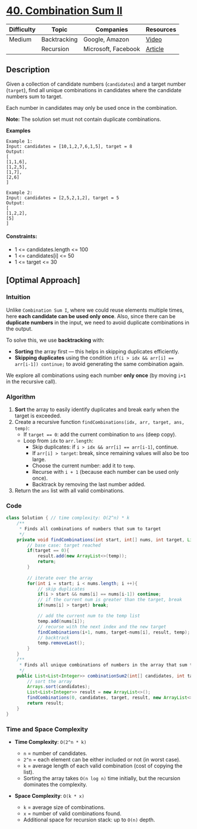 # [40. Combination Sum II](https://leetcode.com/problems/combination-sum-ii/description/)

| Difficulty | Topic        | Companies           | Resources   |
| ---------- | ------------ | ------------------- | ----------- |
| Medium     | Backtracking | Google, Amazon      | [Video](https://youtu.be/G1fRTGRxXU8?si=xBSedH3z0HuQSsMU)   |
|            | Recursion    | Microsoft, Facebook | [Article]()                                                 |

## Description
Given a collection of candidate numbers (`candidates`) and a target number (`target`), find all unique combinations in candidates where the candidate numbers sum to target.

Each number in candidates may only be used once in the combination.

**Note:** The solution set must not contain duplicate combinations.

**Examples**
```
Example 1:
Input: candidates = [10,1,2,7,6,1,5], target = 8
Output: 
[
[1,1,6],
[1,2,5],
[1,7],
[2,6]
]
```

```
Example 2:
Input: candidates = [2,5,2,1,2], target = 5
Output: 
[
[1,2,2],
[5]
]
```

#### Constraints:
- 1 <= candidates.length <= 100  
- 1 <= candidates[i] <= 50  
- 1 <= target <= 30

## [Optimal Approach]

### Intuition

Unlike `Combination Sum I`, where we could reuse elements multiple times, here **each candidate can be used only once**. Also, since there can be **duplicate numbers** in the input, we need to avoid duplicate combinations in the output.

To solve this, we use **backtracking** with:
- **Sorting** the array first — this helps in skipping duplicates efficiently.
- **Skipping duplicates** using the condition `if(i > idx && arr[i] == arr[i-1]) continue;` to avoid generating the same combination again.

We explore all combinations using each number **only once** (by moving `i+1` in the recursive call).


### Algorithm

1. **Sort** the array to easily identify duplicates and break early when the target is exceeded.
2. Create a recursive function `findCombinations(idx, arr, target, ans, temp)`:
   - If `target == 0`: add the current combination to `ans` (deep copy).
   - Loop from `idx` to `arr.length`:
     - Skip duplicates: if `i > idx && arr[i] == arr[i-1]`, continue.
     - If `arr[i] > target`: break, since remaining values will also be too large.
     - Choose the current number: add it to `temp`.
     - Recurse with `i + 1` (because each number can be used only once).
     - Backtrack by removing the last number added.
3. Return the `ans` list with all valid combinations.


### Code
```java
class Solution { // time complexity: O(2^n) * k
    /**
     * Finds all combinations of numbers that sum to target
     */
    private void findCombinations(int start, int[] nums, int target, List<List<Integer>> result, List<Integer> temp){
        // base case: target reached
        if(target == 0){
            result.add(new ArrayList<>(temp));
            return;
        }
        
        // iterate over the array
        for(int i = start; i < nums.length; i ++){
            // skip duplicates
            if(i > start && nums[i] == nums[i-1]) continue;
            // if the current num is greater than the target, break
            if(nums[i] > target) break;

            // add the current num to the temp list
            temp.add(nums[i]);
            // recurse with the next index and the new target
            findCombinations(i+1, nums, target-nums[i], result, temp);
            // backtrack
            temp.removeLast();
        }
    }
    /**
     * Finds all unique combinations of numbers in the array that sum to target
     */
    public List<List<Integer>> combinationSum2(int[] candidates, int target) {
        // sort the array
        Arrays.sort(candidates);
        List<List<Integer>> result = new ArrayList<>();
        findCombinations(0, candidates, target, result, new ArrayList<>());
        return result;
    }
}
```

### Time and Space Complexity

- **Time Complexity**: `O(2^n * k)`
  - `n` = number of candidates.
  - `2^n` = each element can be either included or not (in worst case).
  - `k` = average length of each valid combination (cost of copying the list).
  - Sorting the array takes `O(n log n)` time initially, but the recursion dominates the complexity.

- **Space Complexity**: `O(k * x)`
  - `k` = average size of combinations.
  - `x` = number of valid combinations found.
  - Additional space for recursion stack: up to `O(n)` depth.
